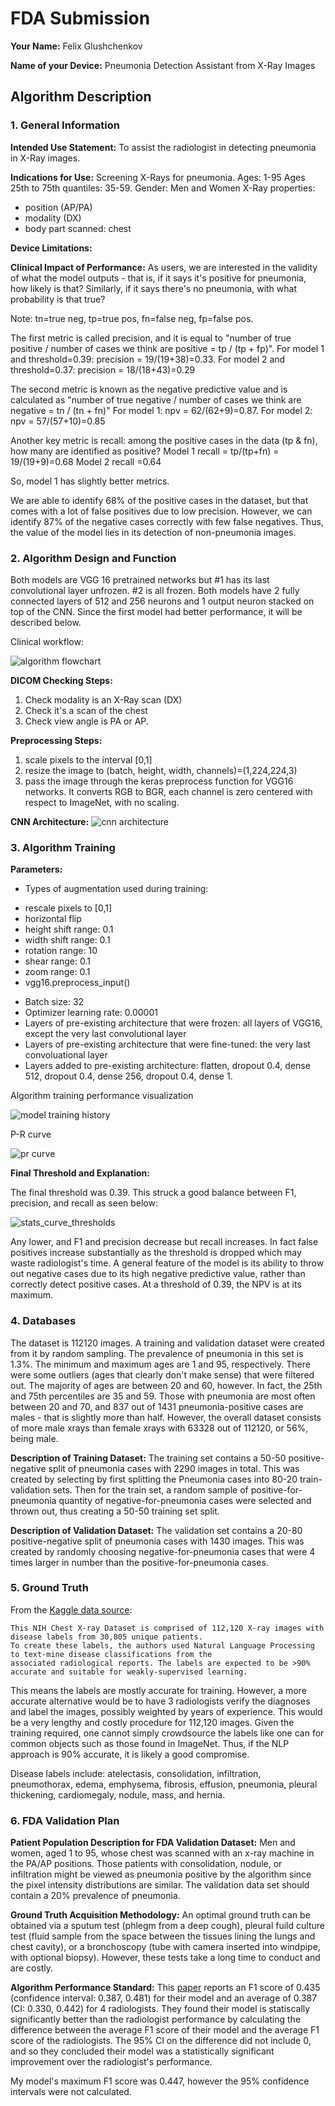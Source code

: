 # FDA  Submission

**Your Name:** Felix Glushchenkov

**Name of your Device:** Pneumonia Detection Assistant from X-Ray Images

## Algorithm Description 

### 1. General Information

**Intended Use Statement:** To assist the radiologist in detecting pneumonia in X-Ray images.

**Indications for Use:**
Screening X-Rays for pneumonia.
Ages: 1-95
Ages 25th to 75th quantiles: 35-59.
Gender: Men and Women
X-Ray properties: 
- position (AP/PA)
- modality (DX)
- body part scanned:  chest

**Device Limitations:**

**Clinical Impact of Performance:**
As users, we are interested in the validity of what the model outputs - that is, if it says it's positive for pneumonia, how likely is that?
Similarly, if it says there's no pneumonia, with what probability is that true?

Note: tn=true neg, tp=true pos, fn=false neg, fp=false pos.

The first metric is called precision, and it is equal to "number of true positive / number of cases we think are positive = tp / (tp + fp)".
For model 1 and threshold=0.39: precision = 19/(19+38)=0.33.
For model 2 and threshold=0.37: precision = 18/(18+43)=0.29

The second metric is known as the negative predictive value and is calculated as "number of true negative / number of cases we think are negative = tn / (tn + fn)"
For model 1: npv = 62/(62+9)=0.87.
For model 2: npv = 57/(57+10)=0.85

Another key metric is recall: among the positive cases in the data (tp & fn), how  many are identified as positive?
Model 1 recall = tp/(tp+fn) = 19/(19+9)=0.68
Model 2 recall =0.64

So, model 1 has slightly better metrics.

We are able to identify 68% of the positive cases in the dataset, but that comes with a lot of false positives due to low precision.
However, we can identify 87% of the negative cases correctly with few false negatives. Thus, the value of the model lies in its detection of non-pneumonia images.

### 2. Algorithm Design and Function
Both models are VGG 16 pretrained networks but #1 has its last convolutional layer unfrozen.
#2 is all frozen. Both models have 2 fully connected layers of 512 and 256 neurons and 1 output neuron stacked on top of the CNN.
Since the first model had better performance, it will be described below.

Clinical workflow:

![algorithm flowchart](flowchart.png)

**DICOM Checking Steps:**
1. Check modality is an X-Ray scan (DX)
2. Check it's a scan of the chest
3. Check view angle is PA or AP.

**Preprocessing Steps:**
1. scale pixels to the interval [0,1]
2. resize the image to (batch, height, width, channels)=(1,224,224,3)
3. pass the image through the keras preprocess function for VGG16 networks. It converts RGB to BGR, each channel is zero centered with respect to ImageNet, with no scaling.

**CNN Architecture:**
![cnn architecture](model_plot.png)

### 3. Algorithm Training

**Parameters:**
* Types of augmentation used during training: 
- rescale pixels to [0,1]
- horizontal flip
- height shift range: 0.1
- width shift range: 0.1
- rotation range: 10
- shear range: 0.1
- zoom range: 0.1
- vgg16.preprocess_input()
* Batch size: 32
* Optimizer learning rate: 0.00001
* Layers of pre-existing architecture that were frozen: all layers of VGG16, except the very last convolutional layer
* Layers of pre-existing architecture that were fine-tuned: the very last convoluational layer
* Layers added to pre-existing architecture: flatten, dropout 0.4, dense 512, dropout 0.4, dense 256, dropout 0.4, dense 1.

Algorithm training performance visualization

![model training history](model_training_history.png)

P-R curve

![pr curve](model_pr.png)

**Final Threshold and Explanation:**

The final threshold was 0.39. This struck a good balance between F1, precision, and recall as seen below:

![stats_curve_thresholds](f1pr_vs_threshold.png)

Any lower, and F1 and precision decrease but recall increases. In fact false positives increase substantially as the threshold is dropped which may waste radiologist's time.
A general feature of the model is its ability to throw out negative cases due to its high negative predictive value, rather than correctly detect positive cases.
At a threshold of 0.39, the NPV is at its maximum.


### 4. Databases
The dataset is 112120 images. A training and validation dataset were created from it by random sampling. 
The prevalence of pneumonia in this set is 1.3%. 
The minimum and maximum ages are 1 and 95, respectively. There were some outliers (ages that clearly don't make sense) that were filtered out. 
The majority of ages are between 20 and 60, however. In fact, the 25th and 75th percentiles are 35 and 59.
Those with pneumonia are most often between 20 and 70, and 837 out of 1431 pneumonia-positive cases are males - that is slightly more than half.
However, the overall dataset consists of more male xrays than female xrays with 63328 out of 112120, or 56%, being male.

**Description of Training Dataset:** 
The training set contains a 50-50 positive-negative split of pneumonia cases with 2290 images in total. 
This was created by selecting by first splitting the Pneumonia cases into 80-20 train-validation sets. 
Then for the train set, a random sample of positive-for-pneumonia quantity of negative-for-pneumonia cases were selected and thrown out, thus creating a 50-50 training set split.

**Description of Validation Dataset:** 
The validation set contains a 20-80 positive-negative split of pneumonia cases with 1430 images.
This was created by randomly choosing negative-for-pneumonia cases that were 4 times larger in number than the positive-for-pneumonia cases.

### 5. Ground Truth
From the [Kaggle data source](https://www.kaggle.com/nih-chest-xrays/data):
```
This NIH Chest X-ray Dataset is comprised of 112,120 X-ray images with disease labels from 30,805 unique patients.
To create these labels, the authors used Natural Language Processing to text-mine disease classifications from the 
associated radiological reports. The labels are expected to be >90% accurate and suitable for weakly-supervised learning.
```

This means the labels are mostly accurate for training. However, a more accurate alternative would be to have 3 radiologists verify the diagnoses and label the images, possibly weighted by years of experience.
This would be a very lengthy and costly procedure for 112,120 images. Given the training required, one cannot simply crowdsource the labels like one can for common objects such as those found in ImageNet.
Thus, if the NLP approach is 90% accurate, it is likely a good compromise.

Disease labels include: atelectasis, consolidation, infiltration, pneumothorax, edema, emphysema, fibrosis, effusion, pneumonia, pleural thickening, cardiomegaly, nodule, mass, and hernia.

### 6. FDA Validation Plan

**Patient Population Description for FDA Validation Dataset:**
Men and women, aged 1 to 95, whose chest was scanned with an x-ray machine in the PA/AP positions. Those patients with consolidation, nodule, or infiltration might be viewed as pneumonia positive by the algorithm since the pixel intensity distributions are similar.
The validation data set should contain a 20% prevalence of pneumonia.

**Ground Truth Acquisition Methodology:**
An optimal ground truth can be obtained via a sputum test (phlegm from a deep cough), pleural fuild culture test (fluid sample from the space between the tissues lining the lungs and chest cavity), or a bronchoscopy (tube with camera inserted into windpipe, with optional biopsy). 
However, these tests take a long time to conduct and are costly.

**Algorithm Performance Standard:**
This [paper](https://arxiv.org/pdf/1711.05225.pdf) reports an F1 score of 0.435 (confidence interval: 0.387, 0.481) for their model and an average of 0.387 (CI: 0.330, 0.442) for 4 radiologists. 
They found their model is statiscally significantly better than the radiologist performance by calculating the difference between the average F1 score of their model and the average F1 score of the radiologists. The 95% CI on the difference did not include 0, and so they concluded their model was a statistically significant improvement over the radiologist's performance.

My model's maximum F1 score was 0.447, however the 95% confidence intervals were not calculated.
